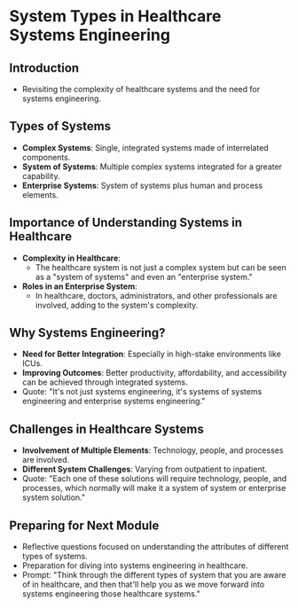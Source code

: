 # System Types in Healthcare Systems Engineering

## Introduction
- Revisiting the complexity of healthcare systems and the need for systems engineering.

## Types of Systems
- **Complex Systems**: Single, integrated systems made of interrelated components.
- **System of Systems**: Multiple complex systems integrated for a greater capability.
- **Enterprise Systems**: System of systems plus human and process elements.

## Importance of Understanding Systems in Healthcare
- **Complexity in Healthcare**: 
  - The healthcare system is not just a complex system but can be seen as a "system of systems" and even an "enterprise system."
- **Roles in an Enterprise System**: 
  - In healthcare, doctors, administrators, and other professionals are involved, adding to the system's complexity.

## Why Systems Engineering?
- **Need for Better Integration**: Especially in high-stake environments like ICUs.
- **Improving Outcomes**: Better productivity, affordability, and accessibility can be achieved through integrated systems.
- Quote: "It's not just systems engineering, it's systems of systems engineering and enterprise systems engineering."

## Challenges in Healthcare Systems
- **Involvement of Multiple Elements**: Technology, people, and processes are involved.
- **Different System Challenges**: Varying from outpatient to inpatient.
- Quote: "Each one of these solutions will require technology, people, and processes, which normally will make it a system of system or enterprise system solution."

## Preparing for Next Module
- Reflective questions focused on understanding the attributes of different types of systems.
- Preparation for diving into systems engineering in healthcare.
- Prompt: "Think through the different types of system that you are aware of in healthcare, and then that'll help you as we move forward into systems engineering those healthcare systems."

